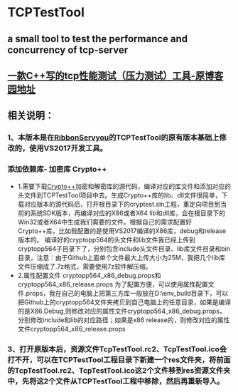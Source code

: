 # TCPTestTool
## a small tool to test  the performance and concurrency of tcp-server 
## [一款C++写的tcp性能测试（压力测试）工具-原博客园地址](https://www.cnblogs.com/xuhuajie/p/8213534.html)
## 相关说明：
### 1、本版本是在[RibbonServyou](https://github.com/RibbonServyou/TCPTestTool)的TCPTestTool的原有版本基础上修改的，使用VS2017开发工具。
### 添加依赖库- 加密库 Crypto++
* 1.需要下载[Crypto++](https://cryptopp.com)加密和解密库的源代码，编译对应的库文件和添加对应的头文件到TCPTestTool项目中去。生成Crypto++库的lib、dll文件很简单，下载对应版本的源代码后，打开根目录下的cryptest.sln工程，重定向项目到当前的系统SDK版本，再编译对应的X86或者X64 lib和dll库，会在根目录下的Win32或者X64中生成我们需要的文件。根据自己的需求配置好Crypto++库，比如我配置的是使用VS2017编译的X86库，debug和release版本的。
编译好的cryptopp564的头文件和lib文件我已经上传到cryptopp564子目录下了，分别包含include头文件目录、lib库文件目录和bin目录，注意：由于Github上面单个文件最大上传大小为25M，我把几个lib库文件压缩成了.7z格式，需要使用7z软件解压缩。
* 2.属性配置文件 cryptopp564_x86_debug.props和cryptopp564_x86_release.props
为了配置方便，可以使用属性配置文件.props，我在自己的电脑上把第三方库一般放在D:\env_build目录下，可以把Github上的cryptopp564文件夹拷贝到自己电脑上的任意目录，如果是编译的是X86 Debug,则修改对应的属性文件cryptopp564_x86_debug.props，分别修改include和lib的对应路径；如果是x86 release的，则修改对应的属性文件cryptopp564_x86_release.props
### 3、打开原版本后，资源文件TcpTestTool.rc2、TcpTestTool.ico会打不开，可以在TCPTestTool工程目录下新建一个res文件夹，将前面的TcpTestTool.rc2、TcpTestTool.ico这2个文件移到res资源文件夹中，先将这2个文件从TCPTestTool工程中移除，然后再重新导入。
